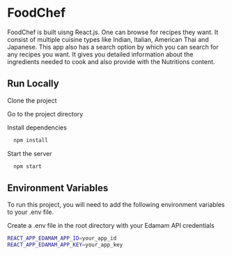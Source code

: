 
# FoodChef

FoodChef is built uisng React.js. One can browse for recipes they want. It consist of multiple cuisine types like Indian, Italian, American Thai and Japanese. This app also has a search option by which you can search for any recipes you want. It gives you detailed information about the ingredients needed to cook and also provide with the Nutritions content.


## Run Locally

Clone the project

Go to the project directory


Install dependencies

```bash
  npm install
```

Start the server

```bash
  npm start
```


## Environment Variables

To run this project, you will need to add the following environment variables to your .env file.

Create a .env file in the root directory with your Edamam API credentials

```bash
REACT_APP_EDAMAM_APP_ID=your_app_id
REACT_APP_EDAMAM_APP_KEY=your_app_key

```


